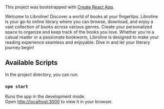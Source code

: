 This project was bootstrapped with [Create React App](https://github.com/facebook/create-react-app).

Welcome to Libroline! Discover a world of books at your fingertips. Libroline is your go-to online library where you can browse, download, and enjoy a vast collection of books across various genres. Create your personalized space to organize and keep track of the books you love. Whether you're a casual reader or a passionate bookworm, Libroline is designed to make your reading experience seamless and enjoyable. Dive in and let your literary journey begin!

## Available Scripts

In the project directory, you can run:

### `npm start`

Runs the app in the development mode.\
Open [http://localhost:3000](http://localhost:3000) to view it in your browser.
